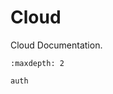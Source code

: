 # Cloud

Cloud Documentation.

```{toctree}
:maxdepth: 2

auth
```

[myst-markdown]: https://myst-parser.readthedocs.io/en/latest/
[restructuredtext]: https://docutils.sourceforge.io/docs/user/rst/quickref.html
